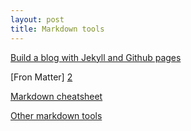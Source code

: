 ```yaml
---
layout: post
title: Markdown tools
---
```


[Build a blog with Jekyll and Github pages][1]

[Fron Matter] [2]

[Markdown cheatsheet][2]

[Other markdown tools][3]

[1]: https://www.smashingmagazine.com/2014/08/build-blog-jekyll-github-pages/
[2]: http://jekyllrb.com/docs/frontmatter/
[3]: https://github.com/adam-p/markdown-here/wiki/Markdown-Cheatsheet
[4]: https://github.com/adam-p/markdown-here/wiki/Other-Markdown-Tools

